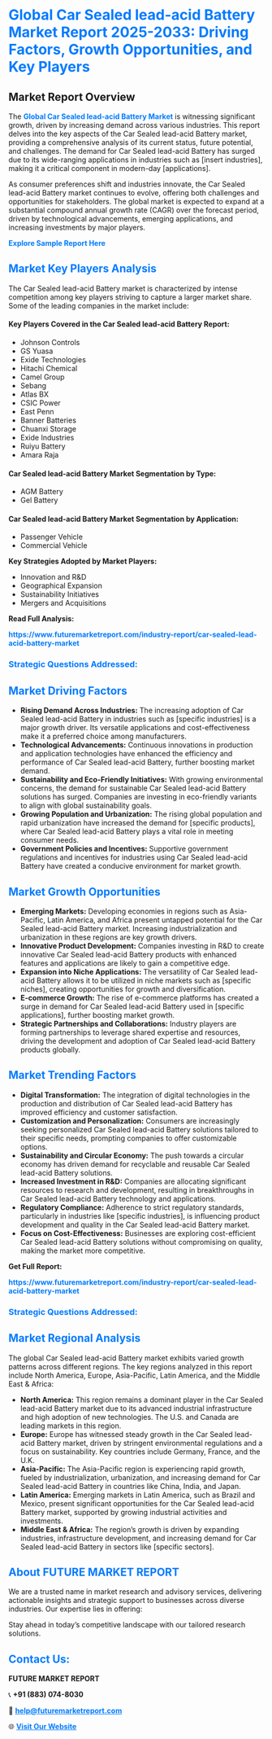 <h1 style="color: #007BFF;">Global Car Sealed lead-acid Battery Market Report 2025-2033: Driving Factors, Growth Opportunities, and Key Players</h1>

<section id="overview">
<h2>Market Report Overview</h2>
<p>The <a href="https://www.futuremarketreport.com/industry-report/car-sealed-lead-acid-battery-market" style="color: #007BFF; text-decoration: none;"><strong>Global Car Sealed lead-acid Battery Market</strong></a> is witnessing significant growth, driven by increasing demand across various industries. This report delves into the key aspects of the Car Sealed lead-acid Battery market, providing a comprehensive analysis of its current status, future potential, and challenges. The demand for Car Sealed lead-acid Battery has surged due to its wide-ranging applications in industries such as [insert industries], making it a critical component in modern-day [applications].</p>
<p>As consumer preferences shift and industries innovate, the Car Sealed lead-acid Battery market continues to evolve, offering both challenges and opportunities for stakeholders. The global market is expected to expand at a substantial compound annual growth rate (CAGR) over the forecast period, driven by technological advancements, emerging applications, and increasing investments by major players.</p>
</section>

<section id="overview">
<p><a href="https://www.futuremarketreport.com/request-sample/reportId=41284" style="color: #007BFF; text-decoration: none;"><strong>Explore Sample Report Here</strong></a></p>
</section>

<section id="key-players">
<h2 style="color: #007BFF;">Market Key Players Analysis</h2>
<p>The Car Sealed lead-acid Battery market is characterized by intense competition among key players striving to capture a larger market share. Some of the leading companies in the market include:</p>
<h4>Key Players Covered in the Car Sealed lead-acid Battery Report:</h4>
<ul><li>Johnson Controls</li><li>GS Yuasa</li><li>Exide Technologies</li><li>Hitachi Chemical</li><li>Camel Group</li><li>Sebang</li><li>Atlas BX</li><li>CSIC Power</li><li>East Penn</li><li>Banner Batteries</li><li>Chuanxi Storage</li><li>Exide Industries</li><li>Ruiyu Battery</li><li>Amara Raja</li></ul>
<h4>Car Sealed lead-acid Battery Market Segmentation by Type:</h4>
<ul><li>AGM Battery</li><li>Gel Battery</li></ul>

<h4>Car Sealed lead-acid Battery Market Segmentation by Application:</h4>
<ul><li>Passenger Vehicle</li><li>Commercial Vehicle</li></ul>
<p><strong>Key Strategies Adopted by Market Players:</strong></p>
<ul>
<li>Innovation and R&D</li>
<li>Geographical Expansion</li>
<li>Sustainability Initiatives</li>
<li>Mergers and Acquisitions</li>
</ul>
</section>

<section>
<p><strong>Read Full Analysis: </strong></p><a href="https://www.futuremarketreport.com/industry-report/car-sealed-lead-acid-battery-market" style="color: #007BFF; text-decoration: none;"><strong>https://www.futuremarketreport.com/industry-report/car-sealed-lead-acid-battery-market</strong></a>
<h3 style="color: #007BFF;">Strategic Questions Addressed:</h3>
</section>

<section id="driving-factors">
<h2 style="color: #007BFF;">Market Driving Factors</h2>
<ul>
<li><strong>Rising Demand Across Industries:</strong> The increasing adoption of Car Sealed lead-acid Battery in industries such as [specific industries] is a major growth driver. Its versatile applications and cost-effectiveness make it a preferred choice among manufacturers.</li>
<li><strong>Technological Advancements:</strong> Continuous innovations in production and application technologies have enhanced the efficiency and performance of Car Sealed lead-acid Battery, further boosting market demand.</li>
<li><strong>Sustainability and Eco-Friendly Initiatives:</strong> With growing environmental concerns, the demand for sustainable Car Sealed lead-acid Battery solutions has surged. Companies are investing in eco-friendly variants to align with global sustainability goals.</li>
<li><strong>Growing Population and Urbanization:</strong> The rising global population and rapid urbanization have increased the demand for [specific products], where Car Sealed lead-acid Battery plays a vital role in meeting consumer needs.</li>
<li><strong>Government Policies and Incentives:</strong> Supportive government regulations and incentives for industries using Car Sealed lead-acid Battery have created a conducive environment for market growth.</li>
</ul>
</section>

<section id="growth-opportunities">
<h2 style="color: #007BFF;">Market Growth Opportunities</h2>
<ul>
<li><strong>Emerging Markets:</strong> Developing economies in regions such as Asia-Pacific, Latin America, and Africa present untapped potential for the Car Sealed lead-acid Battery market. Increasing industrialization and urbanization in these regions are key growth drivers.</li>
<li><strong>Innovative Product Development:</strong> Companies investing in R&D to create innovative Car Sealed lead-acid Battery products with enhanced features and applications are likely to gain a competitive edge.</li>
<li><strong>Expansion into Niche Applications:</strong> The versatility of Car Sealed lead-acid Battery allows it to be utilized in niche markets such as [specific niches], creating opportunities for growth and diversification.</li>
<li><strong>E-commerce Growth:</strong> The rise of e-commerce platforms has created a surge in demand for Car Sealed lead-acid Battery used in [specific applications], further boosting market growth.</li>
<li><strong>Strategic Partnerships and Collaborations:</strong> Industry players are forming partnerships to leverage shared expertise and resources, driving the development and adoption of Car Sealed lead-acid Battery products globally.</li>
</ul>
</section>

<section id="trending-factors">
<h2 style="color: #007BFF;">Market Trending Factors</h2>
<ul>
<li><strong>Digital Transformation:</strong> The integration of digital technologies in the production and distribution of Car Sealed lead-acid Battery has improved efficiency and customer satisfaction.</li>
<li><strong>Customization and Personalization:</strong> Consumers are increasingly seeking personalized Car Sealed lead-acid Battery solutions tailored to their specific needs, prompting companies to offer customizable options.</li>
<li><strong>Sustainability and Circular Economy:</strong> The push towards a circular economy has driven demand for recyclable and reusable Car Sealed lead-acid Battery solutions.</li>
<li><strong>Increased Investment in R&D:</strong> Companies are allocating significant resources to research and development, resulting in breakthroughs in Car Sealed lead-acid Battery technology and applications.</li>
<li><strong>Regulatory Compliance:</strong> Adherence to strict regulatory standards, particularly in industries like [specific industries], is influencing product development and quality in the Car Sealed lead-acid Battery market.</li>
<li><strong>Focus on Cost-Effectiveness:</strong> Businesses are exploring cost-efficient Car Sealed lead-acid Battery solutions without compromising on quality, making the market more competitive.</li>
</ul>
</section>

<section>
<p><strong>Get Full Report: </strong></p><a href="https://www.futuremarketreport.com/industry-report/car-sealed-lead-acid-battery-market" style="color: #007BFF; text-decoration: none;"><strong>https://www.futuremarketreport.com/industry-report/car-sealed-lead-acid-battery-market</strong></a>
<h3 style="color: #007BFF;">Strategic Questions Addressed:</h3>
</section>


<section id="regional-analysis">
<h2 style="color: #007BFF;">Market Regional Analysis</h2>
<p>The global Car Sealed lead-acid Battery market exhibits varied growth patterns across different regions. The key regions analyzed in this report include North America, Europe, Asia-Pacific, Latin America, and the Middle East & Africa:</p>
<ul>
<li><strong>North America:</strong> This region remains a dominant player in the Car Sealed lead-acid Battery market due to its advanced industrial infrastructure and high adoption of new technologies. The U.S. and Canada are leading markets in this region.</li>
<li><strong>Europe:</strong> Europe has witnessed steady growth in the Car Sealed lead-acid Battery market, driven by stringent environmental regulations and a focus on sustainability. Key countries include Germany, France, and the U.K.</li>
<li><strong>Asia-Pacific:</strong> The Asia-Pacific region is experiencing rapid growth, fueled by industrialization, urbanization, and increasing demand for Car Sealed lead-acid Battery in countries like China, India, and Japan.</li>
<li><strong>Latin America:</strong> Emerging markets in Latin America, such as Brazil and Mexico, present significant opportunities for the Car Sealed lead-acid Battery market, supported by growing industrial activities and investments.</li>
<li><strong>Middle East & Africa:</strong> The region’s growth is driven by expanding industries, infrastructure development, and increasing demand for Car Sealed lead-acid Battery in sectors like [specific sectors].</li>
</ul>
</section>

<footer>
<h2 style="color: #007BFF;">About FUTURE MARKET REPORT</h2>
<p>We are a trusted name in market research and advisory services, delivering actionable insights and strategic support to businesses across diverse industries. Our expertise lies in offering:</p>

<p>Stay ahead in today’s competitive landscape with our tailored research solutions.</p>

<h2 style="color: #007BFF;">Contact Us:</h2>
<p><strong>FUTURE MARKET REPORT</strong></p>
<p>📞 <strong>+91 (883) 074-8030</strong></p>
<p>📧 <strong><a href="mailto:help@futuremarketreport.com" style="color: #007BFF;">help@futuremarketreport.com</a></strong></p>
<p>🌐 <strong><a href="https://www.futuremarketreport.com/" style="color: #007BFF;">Visit Our Website</a></strong></p>
</footer>